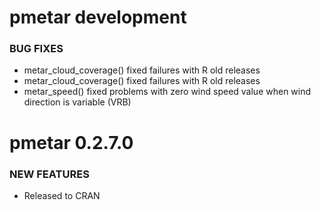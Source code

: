 pmetar development
==================

### BUG FIXES

* metar_cloud_coverage() fixed failures with R old releases
* metar_cloud_coverage() fixed failures with R old releases
* metar_speed() fixed problems with zero wind speed value when wind direction is variable (VRB)

pmetar 0.2.7.0
==============

### NEW FEATURES

* Released to CRAN
